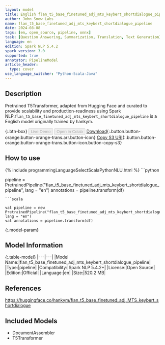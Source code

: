 ```yaml
---
layout: model
title: English flan_t5_base_finetuned_adj_mts_keybert_shortdialogue_pipeline pipeline T5Transformer from hankym
author: John Snow Labs
name: flan_t5_base_finetuned_adj_mts_keybert_shortdialogue_pipeline
date: 2024-08-08
tags: [en, open_source, pipeline, onnx]
task: [Question Answering, Summarization, Translation, Text Generation]
language: en
edition: Spark NLP 5.4.2
spark_version: 3.0
supported: true
annotator: PipelineModel
article_header:
  type: cover
use_language_switcher: "Python-Scala-Java"
---
```


## Description

Pretrained T5Transformer, adapted from Hugging Face and curated to provide scalability and production-readiness using Spark NLP.`flan_t5_base_finetuned_adj_mts_keybert_shortdialogue_pipeline` is a English model originally trained by hankym.

{:.btn-box}
<button class="button button-orange" disabled>Live Demo</button>
<button class="button button-orange" disabled>Open in Colab</button>
[Download](https://s3.amazonaws.com/auxdata.johnsnowlabs.com/public/models/flan_t5_base_finetuned_adj_mts_keybert_shortdialogue_pipeline_en_5.4.2_3.0_1723127673658.zip){:.button.button-orange.button-orange-trans.arr.button-icon}
[Copy S3 URI](s3://auxdata.johnsnowlabs.com/public/models/flan_t5_base_finetuned_adj_mts_keybert_shortdialogue_pipeline_en_5.4.2_3.0_1723127673658.zip){:.button.button-orange.button-orange-trans.button-icon.button-copy-s3}

## How to use



<div class="tabs-box" markdown="1">
{% include programmingLanguageSelectScalaPythonNLU.html %}
```python

pipeline = PretrainedPipeline("flan_t5_base_finetuned_adj_mts_keybert_shortdialogue_pipeline", lang = "en")
annotations =  pipeline.transform(df)   

```
```scala

val pipeline = new PretrainedPipeline("flan_t5_base_finetuned_adj_mts_keybert_shortdialogue_pipeline", lang = "en")
val annotations = pipeline.transform(df)

```
</div>

{:.model-param}
## Model Information

{:.table-model}
|---|---|
|Model Name:|flan_t5_base_finetuned_adj_mts_keybert_shortdialogue_pipeline|
|Type:|pipeline|
|Compatibility:|Spark NLP 5.4.2+|
|License:|Open Source|
|Edition:|Official|
|Language:|en|
|Size:|520.2 MB|

## References

https://huggingface.co/hankym/flan_t5_base_finetuned_adj_MTS_keybert_shortdialogue

## Included Models

- DocumentAssembler
- T5Transformer